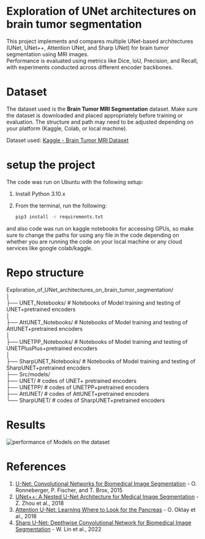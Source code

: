 # Exploration of UNet architectures on brain tumor segmentation
This project implements and compares multiple UNet-based architectures (UNet, UNet++, Attention UNet, and Sharp UNet) for brain tumor segmentation using MRI images.  
Performance is evaluated using metrics like Dice, IoU, Precision, and Recall, with experiments conducted across different encoder backbones.

# Dataset

The dataset used is the **Brain Tumor MRI Segmentation** dataset. Make sure the dataset is downloaded and placed appropriately before training or evaluation. The structure and path may need to be adjusted depending on your platform (Kaggle, Colab, or local machine).

 Dataset used: [Kaggle - Brain Tumor MRI Dataset](https://www.kaggle.com/datasets/mateuszbuda/lgg-mri-segmentation)

# setup the project
The code was run on Ubuntu with the following setup:

1. Install Python 3.10.x

2. From the terminal, run the following:

   ```bash
   pip3 install -r requirements.txt
and also code was run on kaggle notebooks for accessing GPUs, so make sure to change the paths for using any file in the code depending on whether you are running the code on your local machine or any cloud services like google colab/kaggle.


# Repo structure
Exploration_of_UNet_architectures_on_brain_tumor_segmentation/<br>
│<br>
├── UNET_Notebooks/                         # Notebooks of Model training and testing of UNET+pretrained encoders<br>
│<br>
├── AttUNET_Notebooks/                         # Notebooks of Model training and testing of AttUNET+pretrained encoders<br>
│<br>
├── UNETPP_Notebooks/                         # Notebooks of Model training and testing of UNETPlusPlus+pretrained encoders<br>
│<br>
├── SharpUNET_Notebooks/                         # Notebooks of Model training and testing of SharpUNET+pretrained encoders<br>
├── Src/models/<br>
   ├── UNET/                                     # codes of UNET+ pretrained encoders<br>
   ├── UNETPP/                                   # codes of UNETPP+pretrained encoders<br>
   ├── AttUNET/                                  # codes of AttUNET+pretrained encoders<br>
   └── SharpUNET/                                # codes of SharpUNET+pretrained encoders<br>


# Results
![performance of Models on the dataset](results.png)


# References
1. [U-Net: Convolutional Networks for Biomedical Image Segmentation](https://arxiv.org/abs/1505.04597) - O. Ronneberger, P. Fischer, and T. Brox, 2015  
2. [UNet++: A Nested U-Net Architecture for Medical Image Segmentation](https://arxiv.org/abs/1807.10165) - Z. Zhou et al., 2018  
3. [Attention U-Net: Learning Where to Look for the Pancreas](https://arxiv.org/abs/1804.03999) - O. Oktay et al., 2018  
4. [Sharp U-Net: Depthwise Convolutional Network for Biomedical Image Segmentation](https://ieeexplore.ieee.org/document/9765602) - W. Lin et al., 2022  
